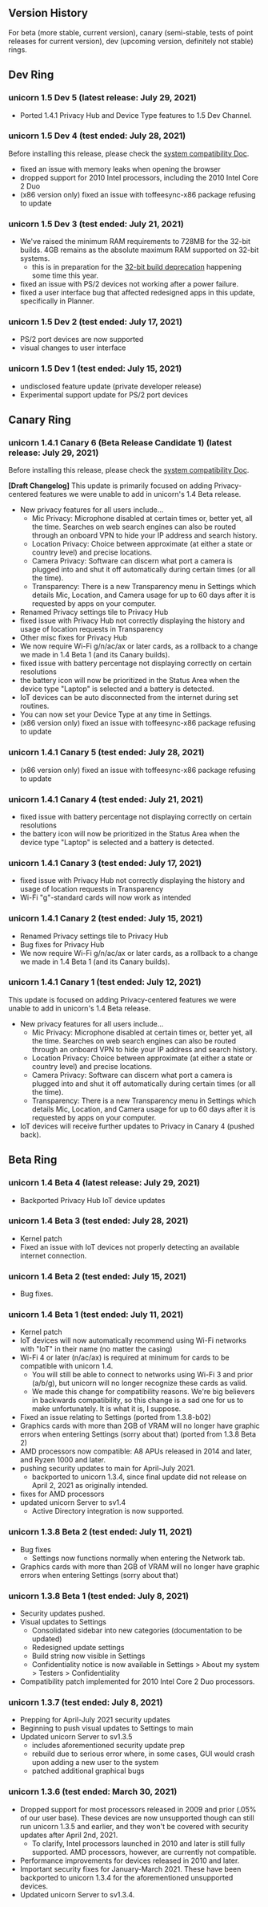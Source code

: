 ## Version History
For beta (more stable, current version), canary (semi-stable, tests of point releases for current version), dev (upcoming version, definitely not stable) rings.

## Dev Ring
### unicorn 1.5 Dev 5 (latest release: July 29, 2021)
- Ported 1.4.1 Privacy Hub and Device Type features to 1.5 Dev Channel.

### unicorn 1.5 Dev 4 (test ended: July 28, 2021)
Before installing this release, please check the [system compatibility Doc](https://github.com/onetwentyfour/unicorndocs/blob/main/system-compatibility.md).
- fixed an issue with memory leaks when opening the browser
- dropped support for 2010 Intel processors, including the 2010 Intel Core 2 Duo
- (x86 version only) fixed an issue with toffeesync-x86 package refusing to update

### unicorn 1.5 Dev 3 (test ended: July 21, 2021)
- We've raised the minimum RAM requirements to 728MB for the 32-bit builds. 4GB remains as the absolute maximum RAM supported on 32-bit systems.
  - this is in preparation for the [32-bit build deprecation](https://github.com/onetwentyfour/unicorndocs/blob/main/x86-build-support.md) happening some time this year.
- fixed an issue with PS/2 devices not working after a power failure.
- fixed a user interface bug that affected redesigned apps in this update, specifically in Planner.

### unicorn 1.5 Dev 2 (test ended: July 17, 2021)
- PS/2 port devices are now supported
- visual changes to user interface

### unicorn 1.5 Dev 1 (test ended: July 15, 2021)
- undisclosed feature update (private developer release)
- Experimental support update for PS/2 port devices

## Canary Ring
### unicorn 1.4.1 Canary 6 (Beta Release Candidate 1) (latest release: July 29, 2021)
Before installing this release, please check the [system compatibility Doc](https://github.com/onetwentyfour/unicorndocs/blob/main/system-compatibility.md).

**[Draft Changelog]** This update is primarily focused on adding Privacy-centered features we were unable to add in unicorn's 1.4 Beta release.  
- New privacy features for all users include...
  - Mic Privacy: Microphone disabled at certain times or, better yet, all the time. Searches on web search engines can also be routed through an onboard VPN to hide your IP address and search history.
  - Location Privacy: Choice between approximate (at either a state or country level) and precise locations.
  - Camera Privacy: Software can discern what port a camera is plugged into and shut it off automatically during certain times (or all the time).
  - Transparency: There is a new Transparency menu in Settings which details Mic, Location, and Camera usage for up to 60 days after it is requested by apps on your computer.
- Renamed Privacy settings tile to Privacy Hub
- fixed issue with Privacy Hub not correctly displaying the history and usage of location requests in Transparency
- Other misc fixes for Privacy Hub
- We now require Wi-Fi g/n/ac/ax or later cards, as a rollback to a change we made in 1.4 Beta 1 (and its Canary builds).
- fixed issue with battery percentage not displaying correctly on certain resolutions
- the battery icon will now be prioritized in the Status Area when the device type "Laptop" is selected and a battery is detected.
- IoT devices can be auto disconnected from the internet during set routines.
- You can now set your Device Type at any time in Settings.
- (x86 version only) fixed an issue with toffeesync-x86 package refusing to update

### unicorn 1.4.1 Canary 5 (test ended: July 28, 2021)
- (x86 version only) fixed an issue with toffeesync-x86 package refusing to update

### unicorn 1.4.1 Canary 4 (test ended: July 21, 2021)
- fixed issue with battery percentage not displaying correctly on certain resolutions
- the battery icon will now be prioritized in the Status Area when the device type "Laptop" is selected and a battery is detected.

### unicorn 1.4.1 Canary 3 (test ended: July 17, 2021)
- fixed issue with Privacy Hub not correctly displaying the history and usage of location requests in Transparency
- Wi-Fi "g"-standard cards will now work as intended

### unicorn 1.4.1 Canary 2 (test ended: July 15, 2021)
- Renamed Privacy settings tile to Privacy Hub
- Bug fixes for Privacy Hub
- We now require Wi-Fi g/n/ac/ax or later cards, as a rollback to a change we made in 1.4 Beta 1 (and its Canary builds).

### unicorn 1.4.1 Canary 1 (test ended: July 12, 2021)
This update is focused on adding Privacy-centered features we were unable to add in unicorn's 1.4 Beta release.  
- New privacy features for all users include...
  - Mic Privacy: Microphone disabled at certain times or, better yet, all the time. Searches on web search engines can also be routed through an onboard VPN to hide your IP address and search history.
  - Location Privacy: Choice between approximate (at either a state or country level) and precise locations.
  - Camera Privacy: Software can discern what port a camera is plugged into and shut it off automatically during certain times (or all the time).
  - Transparency: There is a new Transparency menu in Settings which details Mic, Location, and Camera usage for up to 60 days after it is requested by apps on your computer.
- IoT devices will receive further updates to Privacy in Canary 4 (pushed back). 

## Beta Ring
### unicorn 1.4 Beta 4 (latest release: July 29, 2021)
- Backported Privacy Hub IoT device updates

### unicorn 1.4 Beta 3 (test ended: July 28, 2021)
- Kernel patch
- Fixed an issue with IoT devices not properly detecting an available internet connection.

### unicorn 1.4 Beta 2 (test ended: July 15, 2021)
- Bug fixes.

### unicorn 1.4 Beta 1 (test ended: July 11, 2021)
- Kernel patch
- IoT devices will now automatically recommend using Wi-Fi networks with "IoT" in their name (no matter the casing)
- Wi-Fi 4 or later (n/ac/ax) is required at minimum for cards to be compatible with unicorn 1.4.
  - You will still be able to connect to networks using Wi-Fi 3 and prior (a/b/g), but unicorn will no longer recognize these cards as valid.
  - We made this change for compatibility reasons. We're big believers in backwards compatibility, so this change is a sad one for us to make unfortunately. It is what it is, I suppose.
- Fixed an issue relating to Settings (ported from 1.3.8-b02)
- Graphics cards with more than 2GB of VRAM will no longer have graphic errors when entering Settings (sorry about that) (ported from 1.3.8 Beta 2)
- AMD processors now compatible: A8 APUs released in 2014 and later, and Ryzen 1000 and later.
- pushing security updates to main for April-July 2021.
  - backported to unicorn 1.3.4, since final update did not release on April 2, 2021 as originally intended.
- fixes for AMD processors
- updated unicorn Server to sv1.4
  - Active Directory integration is now supported.

### unicorn 1.3.8 Beta 2 (test ended: July 11, 2021)
- Bug fixes
  - Settings now functions normally when entering the Network tab.
- Graphics cards with more than 2GB of VRAM will no longer have graphic errors when entering Settings (sorry about that)

### unicorn 1.3.8 Beta 1 (test ended: July 8, 2021)
- Security updates pushed.
- Visual updates to Settings
  - Consolidated sidebar into new categories (documentation to be updated)
  - Redesigned update settings
  - Build string now visible in Settings
  - Confidentiality notice is now available in Settings > About my system > Testers > Confidentiality
- Compatibility patch implemented for 2010 Intel Core 2 Duo processors.

### unicorn 1.3.7 (test ended: July 8, 2021)
- Prepping for April-July 2021 security updates
- Beginning to push visual updates to Settings to main
- Updated unicorn Server to sv1.3.5
  - includes aforementioned security update prep
  - rebuild due to serious error where, in some cases, GUI would crash upon adding a new user to the system
  - patched additional graphical bugs

### unicorn 1.3.6 (test ended: March 30, 2021)
- Dropped support for most processors released in 2009 and prior (.05% of our user base). These devices are now unsupported though can still run unicorn 1.3.5 and earlier, and they won't be covered with security updates after April 2nd, 2021.
  - To clarify, Intel processors launched in 2010 and later is still fully supported. AMD processors, however, are currently not compatible.
- Performance improvements for devices released in 2010 and later.
- Important security fixes for January-March 2021. These have been backported to unicorn 1.3.4 for the aforementioned unsupported devices.
- Updated unicorn Server to sv1.3.4.
